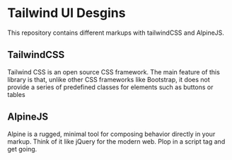 # Tailwind UI Desgins

This repository contains different markups with tailwindCSS and AlpineJS. 

## TailwindCSS

Tailwind CSS is an open source CSS framework. The main feature of this library is that, unlike other CSS frameworks like Bootstrap, it does not provide a series of predefined classes for elements such as buttons or tables

## AlpineJS
Alpine is a rugged, minimal tool for composing behavior directly in your markup. Think of it like jQuery for the modern web. Plop in a script tag and get going.